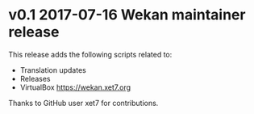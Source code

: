 # v0.1 2017-07-16 Wekan maintainer release

This release adds the following scripts related to:

* Translation updates
* Releases
* VirtualBox https://wekan.xet7.org

Thanks to GitHub user xet7 for contributions.
